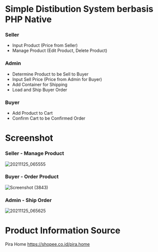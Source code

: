 # Simple Distibution System berbasis PHP Native
### Seller
- Input Product (Price from Seller)
- Manage Product (Edit Product, Delete Product) 
### Admin
- Determine Product to be Sell to Buyer
- Input Sell Price (Price from Admin for Buyer)
- Add Container for Shipping
- Load and Ship Buyer Order
### Buyer
- Add Product to Cart
- Confirm Cart to be Confirmed Order
# Screenshot
### Seller - Manage Product
![20211125_065555](https://user-images.githubusercontent.com/55520351/143340846-5d575fc5-a39b-46aa-b14d-486fb443814b.png)
### Buyer - Order Product
![Screenshot (3843)](https://user-images.githubusercontent.com/55520351/143341371-6f22a697-6ec2-4d4e-9ff2-c4eed16035d8.png)
### Admin - Ship Order
![20211125_065625](https://user-images.githubusercontent.com/55520351/143341005-0da699bb-30a2-4af7-9427-66d78e7203c8.png)
# Product Information Source
Pira Home <link>https://shopee.co.id/pira.home</link>
